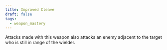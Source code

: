 ```yaml
---
title: Improved Cleave
draft: false
tags:
  - weapon_mastery
---
```

Attacks made with this weapon also attacks an enemy adjacent to the target who is still in range of the wielder.